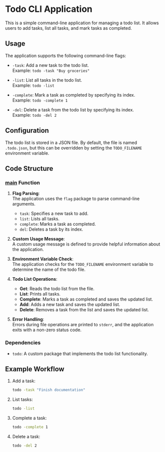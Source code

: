 # Todo CLI Application

This is a simple command-line application for managing a todo list. It allows users to add tasks, list all tasks, and mark tasks as completed.

## Usage

The application supports the following command-line flags:

- `-task`: Add a new task to the todo list.  
  Example: `todo -task "Buy groceries"`

- `-list`: List all tasks in the todo list.  
  Example: `todo -list`

- `-complete`: Mark a task as completed by specifying its index.  
  Example: `todo -complete 1`

- `-del`: Delete a task from the todo list by specifying its index.  
  Example: `todo -del 2`

## Configuration

The todo list is stored in a JSON file. By default, the file is named `.todo.json`, but this can be overridden by setting the `TODO_FILENAME` environment variable.

## Code Structure

### [main](cci:1://file:///Users/kyomel/go/src/golang-educative/interactive/todo/cmd/todo/main.go:13:0-74:1) Function

1. **Flag Parsing**:  
   The application uses the `flag` package to parse command-line arguments.  
   - `task`: Specifies a new task to add.  
   - `list`: Lists all tasks.  
   - `complete`: Marks a task as completed.  
   - `del`: Deletes a task by its index.

2. **Custom Usage Message**:  
   A custom usage message is defined to provide helpful information about the application.

3. **Environment Variable Check**:  
   The application checks for the `TODO_FILENAME` environment variable to determine the name of the todo file.

4. **Todo List Operations**:  
   - **Get**: Reads the todo list from the file.  
   - **List**: Prints all tasks.  
   - **Complete**: Marks a task as completed and saves the updated list.  
   - **Add**: Adds a new task and saves the updated list.  
   - **Delete**: Removes a task from the list and saves the updated list.

5. **Error Handling**:  
   Errors during file operations are printed to `stderr`, and the application exits with a non-zero status code.

### Dependencies

- `todo`: A custom package that implements the todo list functionality.

## Example Workflow

1. Add a task:  
   ```bash
   todo -task "Finish documentation"
   ```

2. List tasks:  
   ```bash
   todo -list
   ```
   
3. Complete a task:  
   ```bash
   todo -complete 1
   ```
   
4. Delete a task:  
   ```bash
   todo -del 2
   ```
   